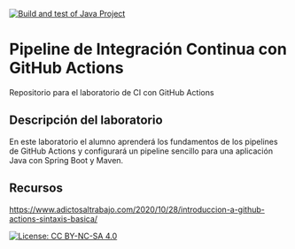 [![Build and test of Java Project](https://github.com/ETSISI-EMS/ems2023_lab_1_3_ci_github_actions-jmolinagg/actions/workflows/workflow.yml/badge.svg)](https://github.com/ETSISI-EMS/ems2023_lab_1_3_ci_github_actions-jmolinagg/actions/workflows/workflow.yml)

# Pipeline de Integración Continua con GitHub Actions

Repositorio para el laboratorio de CI con GitHub Actions

## Descripción del laboratorio

En este laboratorio el alumno aprenderá los fundamentos de los pipelines de GitHub Actions y configurará un pipeline
sencillo para una aplicación Java con Spring Boot y Maven. 

## Recursos
https://www.adictosaltrabajo.com/2020/10/28/introduccion-a-github-actions-sintaxis-basica/

[![License: CC BY-NC-SA 4.0](https://img.shields.io/badge/License-CC_BY--NC--SA_4.0-lightgrey.svg)](https://creativecommons.org/licenses/by-nc-sa/4.0/)

